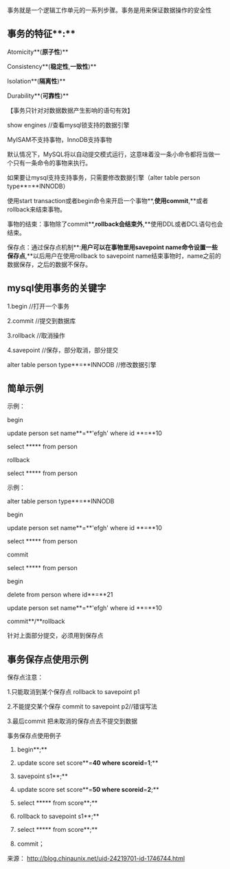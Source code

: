 事务就是一个逻辑工作单元的一系列步骤。事务是用来保证数据操作的安全性

## 事务的特征**:**

Atomicity**(**原子性**)**

Consistency**(**稳定性**,**一致性**)**

Isolation**(**隔离性**)**

Durability**(**可靠性**)**

【事务只针对对数据数据产生影响的语句有效】

 

show engines  //查看mysql锁支持的数据引擎

MyISAM不支持事物，InnoDB支持事物

默认情况下，MySQL将以自动提交模式运行，这意味着没一条小命令都将当做一个只有一条命令的事物来执行。

 

如果要让mysql支持支持事务，只需要修改数据引擎（alter table person type**=**INNODB）

使用start transaction或者begin命令来开启一个事物**,**使用commit**,**或者rollback来结束事物。

事物的结束：事物除了commit**,**rollback会结束外**,**使用DDL或者DCL语句也会结束。

保存点：通过保存点机制**:**用户可以在事物里用savepoint name命令设置一些保存点**,**以后用户在使用rollback to savepoint name结束事物时，name之前的数据保存，之后的数据不保存。

 

## mysql使用事务的关键字

1.begin  //打开一个事务

2.commit //提交到数据库

3.rollback //取消操作

4.savepoint //保存，部分取消，部分提交

 

alter table person type**=**INNODB      //修改数据引擎

## 简单示例

示例：

begin

update person set  name**=**'efgh' where id **=**10

select  *****  from person

rollback

select  *****  from person

 

示例：

alter table person type**=**INNODB

begin

update person set  name**=**'efgh' where id **=**10

select  *****  from person

commit

select  *****  from person

 

begin

delete from person where id**=**21

update person set  name**=**'efgh' where id **=**10

commit**/**rollback

针对上面部分提交，必须用到保存点

## 事务保存点使用示例

保存点注意：

1.只能取消到某个保存点  rollback  to savepoint p1

2.不能提交某个保存  commit to savepoint p2//错误写法

3.最后commit  把未取消的保存点去不提交到数据

 

事务保存点使用例子

1. begin**;**

2. update score set score**=**40 where scoreid**=**1**;**

3. savepoint s1**;**

4. update score set score**=**50 where scoreid**=**2**;**

5. select ***** from score**;**

6. rollback to savepoint s1**;**

7. select ***** from score**;**

8. commit；

来源： <http://blog.chinaunix.net/uid-24219701-id-1746744.html>